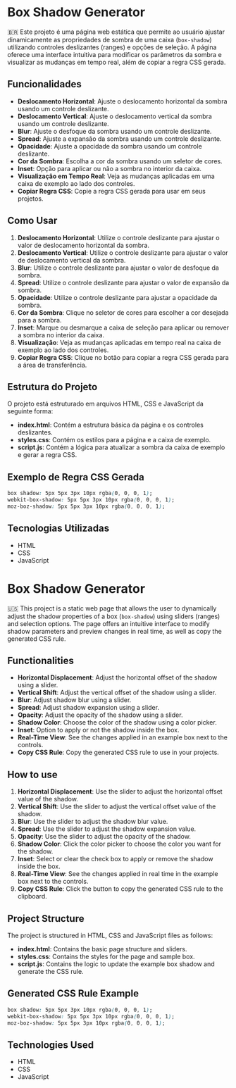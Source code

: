 # Box Shadow Generator

🇧🇷
Este projeto é uma página web estática que permite ao usuário ajustar dinamicamente as propriedades de sombra de uma caixa (`box-shadow`) utilizando controles deslizantes (ranges) e opções de seleção. A página oferece uma interface intuitiva para modificar os parâmetros da sombra e visualizar as mudanças em tempo real, além de copiar a regra CSS gerada.

## Funcionalidades

- **Deslocamento Horizontal**: Ajuste o deslocamento horizontal da sombra usando um controle deslizante.
- **Deslocamento Vertical**: Ajuste o deslocamento vertical da sombra usando um controle deslizante.
- **Blur**: Ajuste o desfoque da sombra usando um controle deslizante.
- **Spread**: Ajuste a expansão da sombra usando um controle deslizante.
- **Opacidade**: Ajuste a opacidade da sombra usando um controle deslizante.
- **Cor da Sombra**: Escolha a cor da sombra usando um seletor de cores.
- **Inset**: Opção para aplicar ou não a sombra no interior da caixa.
- **Visualização em Tempo Real**: Veja as mudanças aplicadas em uma caixa de exemplo ao lado dos controles.
- **Copiar Regra CSS**: Copie a regra CSS gerada para usar em seus projetos.

## Como Usar

1. **Deslocamento Horizontal**: Utilize o controle deslizante para ajustar o valor de deslocamento horizontal da sombra.
2. **Deslocamento Vertical**: Utilize o controle deslizante para ajustar o valor de deslocamento vertical da sombra.
3. **Blur**: Utilize o controle deslizante para ajustar o valor de desfoque da sombra.
4. **Spread**: Utilize o controle deslizante para ajustar o valor de expansão da sombra.
5. **Opacidade**: Utilize o controle deslizante para ajustar a opacidade da sombra.
6. **Cor da Sombra**: Clique no seletor de cores para escolher a cor desejada para a sombra.
7. **Inset**: Marque ou desmarque a caixa de seleção para aplicar ou remover a sombra no interior da caixa.
8. **Visualização**: Veja as mudanças aplicadas em tempo real na caixa de exemplo ao lado dos controles.
9. **Copiar Regra CSS**: Clique no botão para copiar a regra CSS gerada para a área de transferência.

## Estrutura do Projeto

O projeto está estruturado em arquivos HTML, CSS e JavaScript da seguinte forma:

- **index.html**: Contém a estrutura básica da página e os controles deslizantes.
- **styles.css**: Contém os estilos para a página e a caixa de exemplo.
- **script.js**: Contém a lógica para atualizar a sombra da caixa de exemplo e gerar a regra CSS.

## Exemplo de Regra CSS Gerada

```css
box shadow: 5px 5px 3px 10px rgba(0, 0, 0, 1);
webkit-box-shadow: 5px 5px 3px 10px rgba(0, 0, 0, 1);
moz-boz-shadow: 5px 5px 3px 10px rgba(0, 0, 0, 1);
```

## Tecnologias Utilizadas

- HTML
- CSS
- JavaScript

# Box Shadow Generator

🇺🇸
This project is a static web page that allows the user to dynamically adjust the shadow properties of a box (`box-shadow`) using sliders (ranges) and selection options. The page offers an intuitive interface to modify shadow parameters and preview changes in real time, as well as copy the generated CSS rule.

## Functionalities

- **Horizontal Displacement**: Adjust the horizontal offset of the shadow using a slider.
- **Vertical Shift**: Adjust the vertical offset of the shadow using a slider.
- **Blur**: Adjust shadow blur using a slider.
- **Spread**: Adjust shadow expansion using a slider.
- **Opacity**: Adjust the opacity of the shadow using a slider.
- **Shadow Color**: Choose the color of the shadow using a color picker.
- **Inset**: Option to apply or not the shadow inside the box.
- **Real-Time View**: See the changes applied in an example box next to the controls.
- **Copy CSS Rule**: Copy the generated CSS rule to use in your projects.

## How to use

1. **Horizontal Displacement**: Use the slider to adjust the horizontal offset value of the shadow.
2. **Vertical Shift**: Use the slider to adjust the vertical offset value of the shadow.
3. **Blur**: Use the slider to adjust the shadow blur value.
4. **Spread**: Use the slider to adjust the shadow expansion value.
5. **Opacity**: Use the slider to adjust the opacity of the shadow.
6. **Shadow Color**: Click the color picker to choose the color you want for the shadow.
7. **Inset**: Select or clear the check box to apply or remove the shadow inside the box.
8. **Real-Time View**: See the changes applied in real time in the example box next to the controls.
9. **Copy CSS Rule**: Click the button to copy the generated CSS rule to the clipboard.

## Project Structure

The project is structured in HTML, CSS and JavaScript files as follows:

- **index.html**: Contains the basic page structure and sliders.
- **styles.css**: Contains the styles for the page and sample box.
- **script.js**: Contains the logic to update the example box shadow and generate the CSS rule.

## Generated CSS Rule Example

```css
box shadow: 5px 5px 3px 10px rgba(0, 0, 0, 1);
webkit-box-shadow: 5px 5px 3px 10px rgba(0, 0, 0, 1);
moz-boz-shadow: 5px 5px 3px 10px rgba(0, 0, 0, 1);
```

## Technologies Used

- HTML
- CSS
- JavaScript
